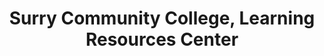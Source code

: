 ---
layout: repo
title: "Surry Community College, Learning Resources Center"
id: 5394
permalink: repos/5394/
---